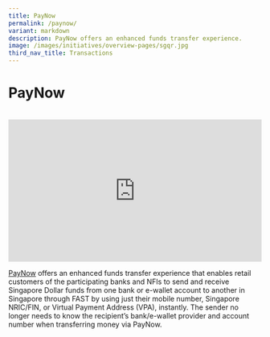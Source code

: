 ```yaml
---
title: PayNow
permalink: /paynow/
variant: markdown
description: PayNow offers an enhanced funds transfer experience.
image: /images/initiatives/overview-pages/sgqr.jpg
third_nav_title: Transactions
---
```

# PayNow

<br>

<div style="max-width: 1280px">
    <div style="height: 0;
            overflow: hidden;
            position: relative;
            padding-bottom: 56.25%;">
        <iframe src="https://www.youtube.com/embed/31nnRgNHAWQ?si=3EvMi--KJi_vMaq8" height="720" width="1280" frameborder="0" title="YouTube video player" allow="accelerometer; autoplay; clipboard-write; encrypted-media; gyroscope; picture-in-picture" style="top: 0;
                left: 0;
                right: 0;
                bottom: 0;
                height: 100%;
                border: none;
                max-width: 100%;
                position: absolute;"></iframe>
    </div>
</div>

[PayNow](https://www.abs.org.sg/consumer-banking/pay-now) offers an enhanced funds transfer experience that enables retail customers of the participating banks and NFIs to send and receive Singapore Dollar funds from one bank or e-wallet account to another in Singapore through FAST by using just their mobile number, Singapore NRIC/FIN, or Virtual Payment Address (VPA), instantly. The sender no longer needs to know the recipient’s bank/e-wallet provider and account number when transferring money via PayNow.